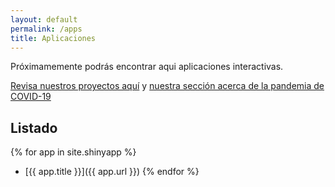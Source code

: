 ```yaml
---
layout: default
permalink: /apps
title: Aplicaciones
---
```


Próximamemente podrás encontrar aqui aplicaciones interactivas.

[Revisa nuestros proyectos aquí](/proyectos) y [nuestra sección acerca de la pandemia de COVID-19](/proyectos/covid19)

## Listado
{% for app in site.shinyapp %}
 - [{{ app.title }}]({{ app.url }})
{% endfor %}


